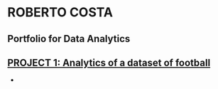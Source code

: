 # ROBERTO COSTA
## Portfolio for Data Analytics

## [PROJECT 1: Analytics of a dataset of football](https://www.youtube.com/watch?v=6NXLGP65S2Q)

* 

